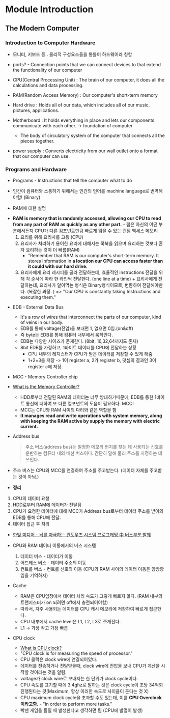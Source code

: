 # Module Introduction

## The Modern Computer

### Introduction to Computer Hardware

-   모니터, 키보드 등.. 물리적 구성요소들을 통틀어 하드웨어라 칭함

-   ports? - Connection points that we can connect devices to that extend the functionality of our computer

-   CPU(Central Processing Unit) : The brain of our computer, it does all the calculations and data processing.

-   RAM(Random Access Memory) : Our computer's short-term memory

-   Hard drive : Holds all of our data, which includes all of our music, pictures, applications.

-   Motherboard : It holds everything in place and lets our components communicate with each other. -> foundation of computer

    -   The body of circulatory system of the computer that connects all the pieces together.

-   power supply : Converts electricity from our wall outlet onto a format that our computer can use.

### Programs and Hardware

-   Programs - Instructions that tell the computer what to do
-   인간이 컴퓨터와 소통하기 위해서는 인간의 언어를 machine language로 번역해야함! (Binary)

-   RAM에 대한 설명

*   **RAM is memory that is randomly accessed, allowing our CPU to read from any part of RAM as quickly as any other part.** - 램은 자신의 어떤 부분에서든지 CPU가 다른 컴포넌트만큼 빠르게 읽을 수 있는 랜덤 액세스 메모리
    1. 요리를 위해 요리사를 고용 (CPU)
    2. 요리사가 처리하기 용이한 요리에 대해서는 쿡북을 읽으며 요리하는 것보다 혼자 요리하는 것이 더 빠름(RAM)
        - "Remember that RAM is our computer's short-term memory. It stores Information in **a location our CPU can access faster than it could with our hard drive.**
    3. 요리사에게 요리 레시피를 골라 전달하는데, 효율적인 instructions 전달을 위해 각 순서에 따라 한 라인씩 전달한다. (one line at a time) + 요리사에게 전달하는데, 요리사가 알아먹는 형식은 Binary형식이므로, 변환하여 전달해야한다. (복잡한 과정. ) => "Our CPU is constantly taking Instructions and executing them."

-   EDB - External Data Bus

    -   It's a row of wires that interconnect the parts of our computer, kind of veins in our body.
    -   EDB를 통해 voltage(전압)을 보내면 1, 없으면 0임.(on&off)
    -   즉 byte는 EDB를 통해 컴퓨터 내부에서 움직인다.
    -   EDB는 다양한 사이즈가 존재한다. (8bit, 16,32,64까지도 존재)
    -   8bit EDB를 가정하고, 1바이트 데이터를 CPU에 전달하는 상황
        -   CPU 내부의 레지스터가 CPU가 받은 데이터를 저장할 수 있게 해줌
        -   1+2=3을 저장 -> 1이 register a, 2가 register b, 덧셈의 결과인 3이 register c에 저장.

-   MCC - Memory Controller chip

*   [What is the Memory Controller?](https://www.easytechjunkie.com/what-is-the-memory-controller.htm)

    -   HDD로부터 전달된 RAM의 데이터는 너무 방대하기때문에, EDB를 통한 1바이트 통신에 더하여 또 다른 컴포넌트의 도움이 필요하다. MCC!
    -   MCC는 CPU와 RAM 사이의 다리와 같은 역할을 함

    *   **It manages read and write operations with system memory, along with keeping the RAM active by supply the memory with electric current.**

*   Address bus

    > 주소 버스(address bus)는 일정한 메모리 번지를 찾는 데 사용되는 신호를 운반하는 컴퓨터 내의 배선 버스이다. 간단히 말해 물리 주소를 지정하는 데 쓰인다.

*   주소 버스는 CPU와 MCC를 연결하여 주소를 주고받는다. (데이터 자체를 주고받는 것이 아님.)

*   **정리**

1. CPU의 데이터 요청
2. HDD로부터 RAM에 데이터가 전달됨
3. CPU가 요청한 데이터에 대해 MCC가 Address bus로부터 데이터 주소를 받아와 EDB를 통해 CPU에 전달.
4. 데이터 접근 후 처리

-   [한빛 미디어 - 뇌를 자극하는 윈도우즈 시스템 프로그래밍 中 버스부분 발췌](https://www.youtube.com/watch?v=bGPYyVAXG9I&list=PLVsNizTWUw7E2KrfnsyEjTqo-6uKiQoxc&index=2)
-   CPU와 RAM 데이터 이동에서의 버스 시스템

    1. 데이터 버스 - 데이터가 이동
    2. 어드레스 버스 - 데이터 주소의 이동
    3. 컨트롤 버스 - 컨트롤 신호의 이동 (CPU와 RAM 사이의 데이터 이동은 양방향임을 기억하자)

-   Cache

    -   RAM은 CPU입장에서 데이터 처리 속도가 그렇게 빠르지 않다. (RAM 내부의 트랜지스터가 on 되려면 off에서 충전되어야함)
    -   따라서, 자주 사용되는 데이터를 CPU 캐시 메모리에 저장하여 빠르게 접근한다.
    -   CPU 내부에서 cache level은 L1, L2, L3로 쪼개진다.
    -   L1 -> 가장 작고 가장 빠름

-   CPU clock
    -   [What is CPU clock?](https://www.quora.com/What-is-a-CPU-clock)
    -   "CPU clock is for measuring the speed of processor."
    -   CPU 클럭은 clock wire에 연결되어있다.
    -   데이터를 전송하거나 전달받을때, clock wire에 전압을 보내 CPU가 계산을 시작할 것이라는 것을 알림.
    -   voltage가 clock wire로 보내지는 한 단위가 clock cycle이다.
    -   CPU 속도를 표기할 때에 3.4ghz로 말하는 것은 clock cycle이 초당 34억회 진행된다는 것(Maximum, 항상 이러한 속도로 사이클이 돈다는 것 X)
    -   CPU maximum clock cycle을 초과할 수도 있는데, 이를 **CPU Overclock이라고함.** - "in order to perform more tasks."
    -   빡센 게임을 돌릴 때 발생한다고 생각하면 됨 (CPU에 발열이 발생)
